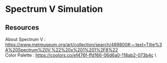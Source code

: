 # Spectrum V Simulation

## Resources
About Spectrum V : https://www.metmuseum.org/art/collection/search/489800#:~:text=Title%3A%20Spectrum%20V,%22%20x%201%201%2F8%22 \
Color Palette : https://coolors.co/ef476f-ffd166-06d6a0-118ab2-073b4c \

